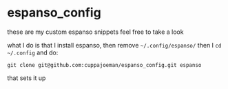 # espanso_config

these are my custom espanso snippets feel free to take a look

what I do is that I install espanso, then remove `~/.config/espanso/` then I `cd ~/.config` and do:
```
git clone git@github.com:cuppajoeman/espanso_config.git espanso
```
that sets it up
